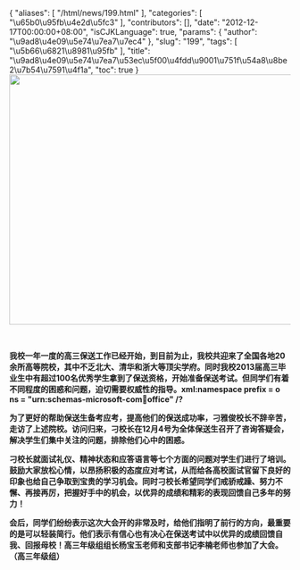 {
    "aliases": [
        "/html/news/199.html"
    ],
    "categories": [
        "\u65b0\u95fb\u4e2d\u5fc3"
    ],
    "contributors": [],
    "date": "2012-12-17T00:00:00+08:00",
    "isCJKLanguage": true,
    "params": {
        "author": "\u9ad8\u4e09\u5e74\u7ea7\u7ec4"
    },
    "slug": "199",
    "tags": [
        "\u5b66\u6821\u8981\u95fb"
    ],
    "title": "\u9ad8\u4e09\u5e74\u7ea7\u53ec\u5f00\u4fdd\u9001\u751f\u54a8\u8be2\u7b54\u7591\u4f1a",
    "toc": true
}
**<img
    src="https://cdn.tfls.online/mirror/full/5f26f4cea3638bc3faa2863b81946b463b11dc22.jpg"
    style="display:block;margin-left:auto;margin-right:auto;"
    decoding="async"
    fetchpriority="auto"
    loading="lazy"
    height="448"
    width="600"
/>**

 

**我校一年一度的高三保送工作已经开始，到目前为止，我校共迎来了全国各地20余所高等院校，其中不乏北大、清华和浙大等顶尖学府。同时我校2013届高三毕业生中有超过100名优秀学生拿到了保送资格，开始准备保送考试。但同学们有着不同程度的困惑和问题，迫切需要权威性的指导。xml:namespace prefix = o ns = "urn:schemas-microsoft-com:office:office" /?**

**为了更好的帮助保送生备考应考，提高他们的保送成功率，刁雅俊校长不辞辛苦，走访了上述院校。访问归来，刁校长在12月4号为全体保送生召开了咨询答疑会，解决学生们集中关注的问题，排除他们心中的困惑。**

**刁校长就面试礼仪、精神状态和应答语言等七个方面的问题对学生们进行了培训。鼓励大家放松心情，以昂扬积极的态度应对考试，从而给各高校面试官留下良好的印象也给自己争取到宝贵的学习机会。同时刁校长希望同学们戒骄戒躁、努力不懈、再接再厉，把握好手中的机会，以优异的成绩和精彩的表现回馈自己多年的努力！**

**会后，同学们纷纷表示这次大会开的非常及时，给他们指明了前行的方向，最重要的是可以轻装简行。他们表示有信心也有决心在保送考试中以优异的成绩回馈自我、回报母校！高三年级组组长杨宝玉老师和支部书记李楠老师也参加了大会。（高三年级组）**

